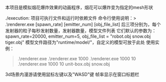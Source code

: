 本项目是模拟烟花爆炸效果的动画程序，烟花可以爆炸变为指定的mesh形状

./execution:
项目可执行文件和运行时依赖文件
命令行使用说明：> .\renderer.exe [spawn_rate] [emitter_num] [obj_file_list]
后三项分别为，每个发射器的粒子每秒发射数量，发射器数量，模型文件列表
它们默认的参数为：spawn_rate=20000, emitter_num=5, obj_file_list = "robot.obj snow.obj tiger.obj"
模型文件路径为"runtime/model/"，自定义的模型可放于此处
使用实例：
> .\renderer.exe
> .\renderer.exe 1000
> .\renderer.exe 1000 10
> .\renderer.exe 1000 10 unit-box.obj snow.obj

3d场景内漫游请使用鼠标左键以及"WASD"键
帧率显示在窗口标题栏

